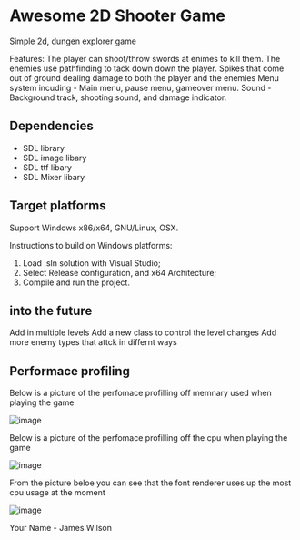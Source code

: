 <!-- ABOUT THE PROJECT -->
#  Awesome 2D Shooter Game

<!-- A screenshot of your game would be nice here... -->
Simple 2d, dungen explorer game


Features:
The player can shoot/throw swords at enimes to kill them.
The enemies use pathfinding to tack down down the player.
Spikes that come out of ground dealing damage to both the player and the enemies
Menu system incuding - Main menu, pause menu, gameover menu.
Sound - Background track, shooting sound, and damage indicator.

## Dependencies
* SDL library
* SDL image libary
* SDL ttf libary
* SDL Mixer libary

## Target platforms
Support Windows x86/x64, GNU/Linux, OSX.

Instructions to build on Windows platforms:
1) Load .sln solution with Visual Studio;
2) Select Release configuration, and x64 Architecture;
3) Compile and run the project.

## into the future
Add in multiple levels
Add a new class to control the level changes
Add more enemy types that attck in differnt ways




## Performace profiling 

Below is a picture of the perfomace profilling off memnary used when playing the game

![image](https://user-images.githubusercontent.com/71771303/144948153-1820a5e8-dad8-40ae-91cd-6bbdb995baa9.png)

Below is a picture of the perfomace profilling off the cpu  when playing the game

![image](https://user-images.githubusercontent.com/71771303/144951472-67934d24-3485-45fc-a4e8-4ff4ca84d96c.png)

From the picture beloe you can see that the font renderer uses up the most cpu usage at the moment 

![image](https://user-images.githubusercontent.com/71771303/144953298-d31ae096-07ea-4888-af96-2772a258fd34.png)


















Your Name - James Wilson

